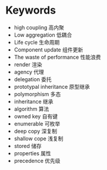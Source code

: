 # Keywords
*  high coupling                              高内聚
*  Low aggregation                            低耦合
*  Life cycle                                 生命周期
*  Component update                           组件更新
*  The waste of performance                   性能浪费
*  render                                      渲染
*  agency                                      代理
*  delegation    委托
*  prototypal inheritance    原型继承
*  polymorphism    多态
*  inheritance    继承
*  algorithm    算法
*  owned key    自有键
*  enumerable    可枚举
*  deep copy    深复制
*  shallow cope    浅复制
*  stored    储存
*  properties    属性
*  precedence    优先级
